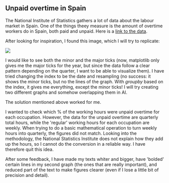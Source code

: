 ## Unpaid overtime in Spain

The National Institute of Statistics gathers a lot of data about the labour market in Spain. One of the things theey measure is the amount of overtime workers do in Spain, both paid and unpaid. Here is a [link to the data](http://www.ine.es/dynt3/inebase/es/index.htm?padre=982&capsel=985).

After looking for inspiration, I found this image, which I will try to replicate:

![](graphs-inspiration/inspiration_line_graph_15-data.jpg)

I would like to see both the minor and the major ticks (now, matplotlib only gives me the major ticks for the year, but since the data follow a clear pattern depending on the quarter, I want to be able to visualize them). I have tried changing the index to be the date and resampling (no success: it shows the minor ticks, but no the lines of the graph. With *groupby* based on the index, it gives me everything, except the minor ticks! I will try creating two different graphs and somehow overlapping them in AI.

The solution mentioned above worked for me.

I wanted to check which % of the working hours were unpaid overtime for each occupation. However, the data for the unpaid overtime are quarterly total hours, while the 'regular' working hours for each occupation are weekly. When trying to do a basic mathematical operation to turn weekly hours into quarterly, the figures did not match. Looking into the methodology, the National Statistics Institute does not explain how they add up the hours, so I cannot do the conversion in a reliable way. I have therefore quit this idea.

After some feedback, I have made my texts whiter and bigger, have 'bolded' certain lines in my second graph (the ones that are really important), and reduced part of the text to make figures clearer (even if I lose a little bit of precision and detail).
